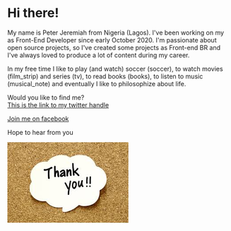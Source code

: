 # Hi there!
My name is Peter Jeremiah from Nigeria (Lagos). I've been working on my as Front-End Developer since early October 2020. I'm passionate about open source projects, so I've created some projects as Front-end BR and I've always loved to produce a lot of content during my career.

In my free time I like to play (and watch) soccer (soccer), to watch movies (film_strip) and series (tv), to read books (books), to listen to music (musical_note) and eventually I like to philosophize about life.

Would you like to find me?  
[This is the link to my twitter handle](https://twitter.com/PJaybliss)  

[Join me on facebook](https://www.facebook.com/profile.php?id=100007246216867)

Hope to hear from you 

![](download.jpg)
